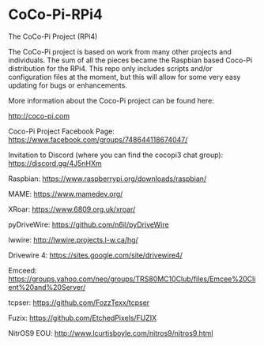 # CoCo-Pi-RPi4
The CoCo-Pi Project (RPi4)

The CoCo-Pi project is based on work from many other projects and individuals.  The sum of all the pieces became the Raspbian based Coco-Pi distribution for the RPi4.  This repo only includes scripts and/or configuration files at the moment, but this will allow for some very easy updating for bugs or enhancements.

More information about the Coco-Pi project can be found here:

http://coco-pi.com

Coco-Pi Project Facebook Page:
https://www.facebook.com/groups/748644118674047/

Invitation to Discord (where you can find the cocopi3 chat group):
https://discord.gg/4J5nHXm

Raspbian:
https://www.raspberrypi.org/downloads/raspbian/

MAME:
https://www.mamedev.org/

XRoar:
https://www.6809.org.uk/xroar/

pyDriveWire:
https://github.com/n6il/pyDriveWire

lwwire:
http://lwwire.projects.l-w.ca/hg/

Drivewire 4:
https://sites.google.com/site/drivewire4/

Emceed:
https://groups.yahoo.com/neo/groups/TRS80MC10Club/files/Emcee%20Client%20and%20Server/

tcpser:
https://github.com/FozzTexx/tcpser

Fuzix:
https://github.com/EtchedPixels/FUZIX

NitrOS9 EOU:
http://www.lcurtisboyle.com/nitros9/nitros9.html

